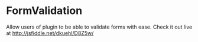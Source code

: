 FormValidation
==============

Allow users of plugin to be able to validate forms with ease. Check it out live at http://jsfiddle.net/dkuehl/D8Z5w/
